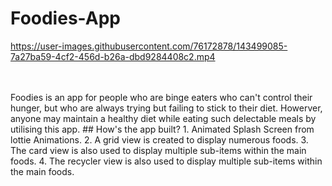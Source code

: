 # Foodies-App
https://user-images.githubusercontent.com/76172878/143499085-7a27ba59-4cf2-456d-b26a-dbd9284408c2.mp4


<br/>
<br/>
Foodies is an app for people who are binge eaters who can't control their hunger, but who are always trying but failing to stick to their diet. Howerver, anyone may maintain a healthy diet while eating such delectable meals by utilising this app.
## How's the app built?
1. Animated Splash Screen from lottie Animations.
2. A grid view is created to display numerous foods.
3. The card view is also used to display multiple sub-items within the main foods.
4. The recycler view is also used to display multiple sub-items within the main foods.
